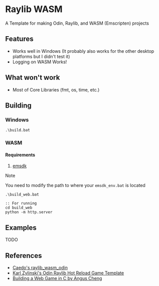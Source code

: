 # Raylib WASM
A Template for making Odin, Raylib, and WASM (Emscripten) projects

## Features
* Works well in Windows (It probably also works for the other desktop platforms but I didn't test it)
* Logging on WASM Works!

## What won't work
* Most of Core Libraries (fmt, os, time, etc.)

## Building

### Windows
```batch
.\build.bat
```

### WASM

#### Requirements
1. [emsdk](https://emscripten.org/docs/getting_started/downloads.html)

> [!NOTE]  
> You need to modify the path to where your `emsdk_env.bat` is located

```batch
.\build_web.bat

:: For running
cd build_web
python -m http.server
```

## Examples
TODO

## References
* [Caedo's raylib_wasm_odin](https://github.com/Caedo/raylib_wasm_odin)
* [Karl Zylinski's Odin Raylib Hot Reload Game Template](https://github.com/karl-zylinski/odin-raylib-hot-reload-game-template/)
* [Building a Web Game in C by Angus Cheng](https://anguscheng.com/post/2023-12-12-wasm-game-in-c-raylib/)
